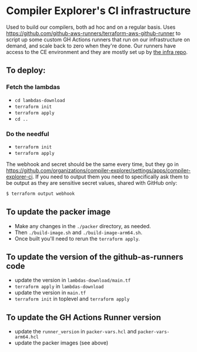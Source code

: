 # Compiler Explorer's CI infrastructure

Used to build our compilers, both ad hoc and on a regular basis.
Uses https://github.com/github-aws-runners/terraform-aws-github-runner to script
up some custom GH Actions runners that run on our infrastructure on demand, and
scale back to zero when they're done. Our runners have access to the CE environment
and they are mostly set up by [the infra repo](https://github.com/compiler-explorer/infra/blob/main/setup-ci.sh).

## To deploy:

### Fetch the lambdas

- `cd lambdas-download`
- `terraform init`
- `terraform apply`
- `cd ..`

### Do the needful

- `terraform init`
- `terraform apply`

The webhook and secret should be the same every time,
but they go in https://github.com/organizations/compiler-explorer/settings/apps/compiler-explorer-ci.
If you need to output them you need to specifically ask them to be output
as they are sensitive secret values, shared with GitHub only:

```sh
$ terraform output webhook
```

## To update the packer image

- Make any changes in the `./packer` directory, as needed.
- Then `./build-image.sh` and `./build-image-arm64.sh`.
- Once built you'll need to rerun the `terraform apply`.

## To update the version of the github-as-runners code

- update the version in `lambdas-download/main.tf`
- `terraform apply` in `lambdas-download`
- update the version in `main.tf`
- `terraform init` in toplevel and `terraform apply`

## To update the GH Actions Runner version

- update the `runner_version` in `packer-vars.hcl` and `packer-vars-arm64.hcl`
- update the packer images (see above)
